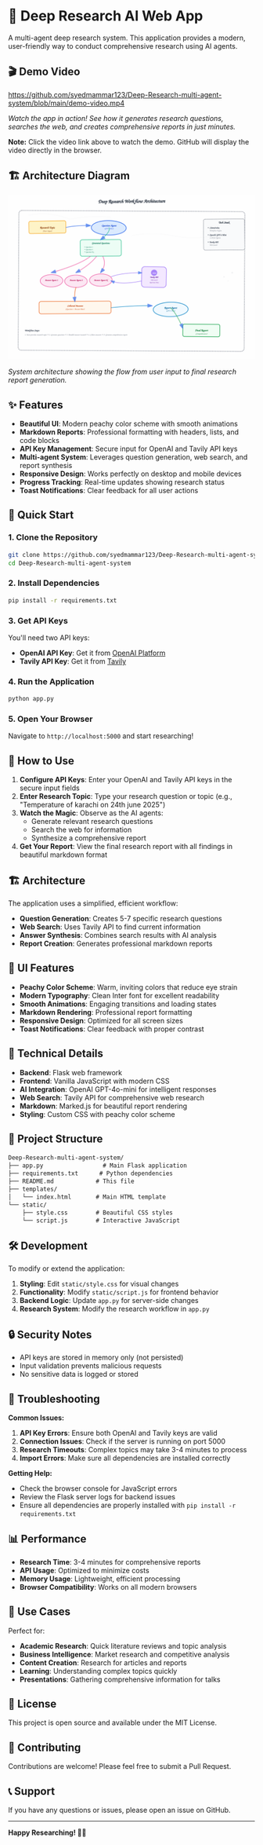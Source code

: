 # 🔬 Deep Research AI Web App

A multi-agent deep research system. This application provides a modern, user-friendly way to conduct comprehensive research using AI agents.

## 🎬 Demo Video

https://github.com/syedmammar123/Deep-Research-multi-agent-system/blob/main/demo-video.mp4

*Watch the app in action! See how it generates research questions, searches the web, and creates comprehensive reports in just minutes.*

**Note:** Click the video link above to watch the demo. GitHub will display the video directly in the browser.

## 🏗️ Architecture Diagram

![Architecture Diagram](diagram.svg)

*System architecture showing the flow from user input to final research report generation.*

## ✨ Features

- **Beautiful UI**: Modern peachy color scheme with smooth animations
- **Markdown Reports**: Professional formatting with headers, lists, and code blocks
- **API Key Management**: Secure input for OpenAI and Tavily API keys
- **Multi-agent System**: Leverages question generation, web search, and report synthesis
- **Responsive Design**: Works perfectly on desktop and mobile devices
- **Progress Tracking**: Real-time updates showing research status
- **Toast Notifications**: Clear feedback for all user actions

## 🚀 Quick Start

### 1. Clone the Repository

```bash
git clone https://github.com/syedmammar123/Deep-Research-multi-agent-system.git
cd Deep-Research-multi-agent-system
```

### 2. Install Dependencies

```bash
pip install -r requirements.txt
```

### 3. Get API Keys

You'll need two API keys:

- **OpenAI API Key**: Get it from [OpenAI Platform](https://platform.openai.com/api-keys)
- **Tavily API Key**: Get it from [Tavily](https://tavily.com/)

### 4. Run the Application

```bash
python app.py
```

### 5. Open Your Browser

Navigate to `http://localhost:5000` and start researching!

## 🎯 How to Use

1. **Configure API Keys**: Enter your OpenAI and Tavily API keys in the secure input fields
2. **Enter Research Topic**: Type your research question or topic (e.g., "Temperature of karachi on 24th june 2025")
3. **Watch the Magic**: Observe as the AI agents:
   - Generate relevant research questions
   - Search the web for information
   - Synthesize a comprehensive report
4. **Get Your Report**: View the final research report with all findings in beautiful markdown format

## 🏗️ Architecture

The application uses a simplified, efficient workflow:

- **Question Generation**: Creates 5-7 specific research questions
- **Web Search**: Uses Tavily API to find current information
- **Answer Synthesis**: Combines search results with AI analysis
- **Report Creation**: Generates professional markdown reports

## 🎨 UI Features

- **Peachy Color Scheme**: Warm, inviting colors that reduce eye strain
- **Modern Typography**: Clean Inter font for excellent readability
- **Smooth Animations**: Engaging transitions and loading states
- **Markdown Rendering**: Professional report formatting
- **Responsive Design**: Optimized for all screen sizes
- **Toast Notifications**: Clear feedback with proper contrast

## 🔧 Technical Details

- **Backend**: Flask web framework
- **Frontend**: Vanilla JavaScript with modern CSS
- **AI Integration**: OpenAI GPT-4o-mini for intelligent responses
- **Web Search**: Tavily API for comprehensive web research
- **Markdown**: Marked.js for beautiful report rendering
- **Styling**: Custom CSS with peachy color scheme

## 📁 Project Structure

```
Deep-Research-multi-agent-system/
├── app.py                 # Main Flask application
├── requirements.txt      # Python dependencies
├── README.md            # This file
├── templates/
│   └── index.html       # Main HTML template
└── static/
    ├── style.css        # Beautiful CSS styles
    └── script.js        # Interactive JavaScript
```

## 🛠️ Development

To modify or extend the application:

1. **Styling**: Edit `static/style.css` for visual changes
2. **Functionality**: Modify `static/script.js` for frontend behavior
3. **Backend Logic**: Update `app.py` for server-side changes
4. **Research System**: Modify the research workflow in `app.py`

## 🔒 Security Notes

- API keys are stored in memory only (not persisted)
- Input validation prevents malicious requests
- No sensitive data is logged or stored

## 🐛 Troubleshooting

**Common Issues:**

1. **API Key Errors**: Ensure both OpenAI and Tavily keys are valid
2. **Connection Issues**: Check if the server is running on port 5000
3. **Research Timeouts**: Complex topics may take 3-4 minutes to process
4. **Import Errors**: Make sure all dependencies are installed correctly

**Getting Help:**
- Check the browser console for JavaScript errors
- Review the Flask server logs for backend issues
- Ensure all dependencies are properly installed with `pip install -r requirements.txt`

## 📊 Performance

- **Research Time**: 3-4 minutes for comprehensive reports
- **API Usage**: Optimized to minimize costs
- **Memory Usage**: Lightweight, efficient processing
- **Browser Compatibility**: Works on all modern browsers

## 🎯 Use Cases

Perfect for:
- **Academic Research**: Quick literature reviews and topic analysis
- **Business Intelligence**: Market research and competitive analysis
- **Content Creation**: Research for articles and reports
- **Learning**: Understanding complex topics quickly
- **Presentations**: Gathering comprehensive information for talks

## 📝 License

This project is open source and available under the MIT License.

## 🤝 Contributing

Contributions are welcome! Please feel free to submit a Pull Request.

## 📞 Support

If you have any questions or issues, please open an issue on GitHub.

---

**Happy Researching! 🔬✨** 
